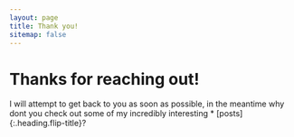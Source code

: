 ```yaml
---
layout: page
title: Thank you!
sitemap: false
---
```


# Thanks for reaching out!

I will attempt to get back to you as soon as possible, in the meantime why dont you check out some of my
incredibly interesting * [posts]{:.heading.flip-title}?

